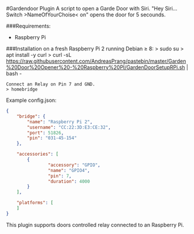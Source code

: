 #Gardendoor Plugin
A script to open a Garde Door with Siri. "Hey Siri... Switch >NameOfYourChoise< on" opens the door for 5 secounds.

###Requirements:
-  Raspberry Pi 

###Installation on a fresh Raspberry Pi 2 running Debian ≥ 8:
    > sudo su
    > apt install -y curl
    > curl -sL https://raw.githubusercontent.com/AndreasPrang/pastebin/master/Garden%20Door%20Opener%20-%20Raspberry%20PI/GardenDoorSetupRPi.sh | bash -
    
    Connect an Relay on Pin 7 and GND.
    > homebridge

Example config.json:
```JSON
{
    "bridge": {
        "name": "Raspberry Pi 2",
        "username": "CC:22:3D:E3:CE:32",
        "port": 51826,
        "pin": "031-45-154"
    },

    "accessories": [
        {
                "accessory": "GPIO",
                "name": "GPIO4",
                "pin": 7,
                "duration": 4000
        }
    ],

    "platforms": [
    ]
}

```

This plugin supports doors controlled relay connected to an Raspberry Pi.
